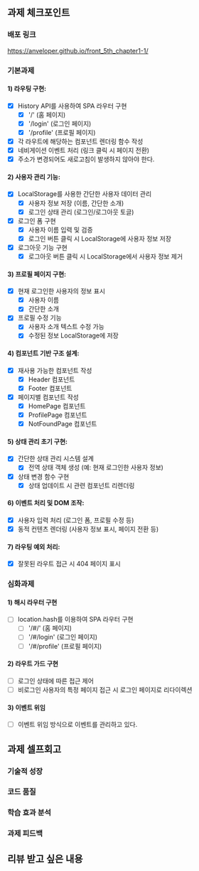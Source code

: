 ## 과제 체크포인트

### 배포 링크

https://anveloper.github.io/front_5th_chapter1-1/

### 기본과제

#### 1) 라우팅 구현:

- [x] History API를 사용하여 SPA 라우터 구현
  - [x] '/' (홈 페이지)
  - [x] '/login' (로그인 페이지)
  - [x] '/profile' (프로필 페이지)
- [x] 각 라우트에 해당하는 컴포넌트 렌더링 함수 작성
- [x] 네비게이션 이벤트 처리 (링크 클릭 시 페이지 전환)
- [x] 주소가 변경되어도 새로고침이 발생하지 않아야 한다.

#### 2) 사용자 관리 기능:

- [x] LocalStorage를 사용한 간단한 사용자 데이터 관리
  - [x] 사용자 정보 저장 (이름, 간단한 소개)
  - [x] 로그인 상태 관리 (로그인/로그아웃 토글)
- [x] 로그인 폼 구현
  - [x] 사용자 이름 입력 및 검증
  - [x] 로그인 버튼 클릭 시 LocalStorage에 사용자 정보 저장
- [x] 로그아웃 기능 구현
  - [x] 로그아웃 버튼 클릭 시 LocalStorage에서 사용자 정보 제거

#### 3) 프로필 페이지 구현:

- [x] 현재 로그인한 사용자의 정보 표시
  - [x] 사용자 이름
  - [x] 간단한 소개
- [x] 프로필 수정 기능
  - [x] 사용자 소개 텍스트 수정 가능
  - [x] 수정된 정보 LocalStorage에 저장

#### 4) 컴포넌트 기반 구조 설계:

- [x] 재사용 가능한 컴포넌트 작성
  - [x] Header 컴포넌트
  - [x] Footer 컴포넌트
- [x] 페이지별 컴포넌트 작성
  - [x] HomePage 컴포넌트
  - [x] ProfilePage 컴포넌트
  - [x] NotFoundPage 컴포넌트

#### 5) 상태 관리 초기 구현:

- [x] 간단한 상태 관리 시스템 설계
  - [x] 전역 상태 객체 생성 (예: 현재 로그인한 사용자 정보)
- [x] 상태 변경 함수 구현
  - [x] 상태 업데이트 시 관련 컴포넌트 리렌더링

#### 6) 이벤트 처리 및 DOM 조작:

- [x] 사용자 입력 처리 (로그인 폼, 프로필 수정 등)
- [x] 동적 컨텐츠 렌더링 (사용자 정보 표시, 페이지 전환 등)

#### 7) 라우팅 예외 처리:

- [x] 잘못된 라우트 접근 시 404 페이지 표시

### 심화과제

#### 1) 해시 라우터 구현

- [ ] location.hash를 이용하여 SPA 라우터 구현
  - [ ] '/#/' (홈 페이지)
  - [ ] '/#/login' (로그인 페이지)
  - [ ] '/#/profile' (프로필 페이지)

#### 2) 라우트 가드 구현

- [ ] 로그인 상태에 따른 접근 제어
- [ ] 비로그인 사용자의 특정 페이지 접근 시 로그인 페이지로 리다이렉션

#### 3) 이벤트 위임

- [ ] 이벤트 위임 방식으로 이벤트를 관리하고 있다.

## 과제 셀프회고

<!-- 과제에 대한 회고를 작성해주세요 -->

### 기술적 성장

<!-- 예시
- 새로 학습한 개념
- 기존 지식의 재발견/심화
- 구현 과정에서의 기술적 도전과 해결
-->

### 코드 품질

<!-- 예시
- 특히 만족스러운 구현
- 리팩토링이 필요한 부분
- 코드 설계 관련 고민과 결정
-->

### 학습 효과 분석

<!-- 예시
- 가장 큰 배움이 있었던 부분
- 추가 학습이 필요한 영역
- 실무 적용 가능성
-->

### 과제 피드백

<!-- 예시
- 과제에서 모호하거나 애매했던 부분
- 과제에서 좋았던 부분
-->

## 리뷰 받고 싶은 내용

<!--
피드백 받고 싶은 내용을 구체적으로 남겨주세요
모호한 요청은 피드백을 남기기 어렵습니다.

참고링크: https://chatgpt.com/share/675b6129-515c-8001-ba72-39d0fa4c7b62

모호한 질문의 예시)
- 무엇을 질문해야 할지 몰라서 코치님이 보시기에 고쳐야할것들 전반적으로 피드백 부탁드립니다.
- 코드 스타일에 대한 피드백 부탁드립니다.
- 코드 구조에 대한 피드백 부탁드립니다.
- 개념적인 오류에 대한 피드백 부탁드립니다.
- 추가 구현이 필요한 부분에 대한 피드백 부탁드립니다.

구체적인 질문의 예시)
- 파일A의 함수B와 그 안의 변수명을 보면 직관성이 떨어지는 것 같습니다. 함수와 변수 이름을 더 명확하게 지을 방법에 대해 조언해 주실 수 있나요?
- 현재 파일 단위로 코드를 분리했지만, 이번 주차 발제를 기준으로 봤을 때 모듈화나 계층화에서 부족함이 있는 것 같습니다. 특히 A와 B 부분에서 모듈화를 더 진행할지 그대로 둘지 고민하였습니다. (...구체적인 고민 사항 적기...). 코치님의 의견이 궁금합니다.
- 옵저버 패턴을 사용해 상태 관리 로직을 구현해 보려 했습니다. 제가 구현한 코드가 옵저버 패턴에 맞게 잘 구성되었는지 검토해 주시고, 보완할 부분을 제안해 주실 수 있을까요?
- 컴포넌트 A를 테스트 할 때 B와의 의존성 때문에 테스트 코드를 작성하려다 포기했습니다. A와 B의 의존성을 낮추고 테스트 가능성을 높이는 구조 개선 방안이 있을까요?
-->
